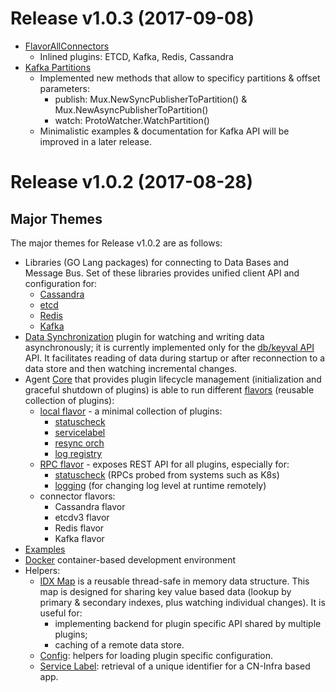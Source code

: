 # Release v1.0.3 (2017-09-08)
* [FlavorAllConnectors](flavors/connectors)
    * Inlined plugins: ETCD, Kafka, Redis, Cassandra 
* [Kafka Partitions](messaging/kafka) 
    * Implemented new methods that allow to specificy partitions & offset parameters:
      * publish: Mux.NewSyncPublisherToPartition() & Mux.NewAsyncPublisherToPartition()
      * watch: ProtoWatcher.WatchPartition()
    * Minimalistic examples & documentation for Kafka API will be improved in a later release. 

# Release v1.0.2 (2017-08-28)

## Major Themes

The major themes for Release v1.0.2 are as follows:
* Libraries (GO Lang packages) for connecting to Data Bases and Message Bus.
  Set of these libraries provides unified client API and configuration for:
    * [Cassandra](db/sql/cassandra)
    * [etcd](db/keyval/etcdv3)
    * [Redis](db/keyval/redis)
    * [Kafka](db/)
* [Data Synchronization](datasync) plugin for watching and writing data asynchronously; it is currently implemented only for the [db/keyval API](db/keyval) API. It facilitates reading of data during startup or after reconnection to a data store and then watching incremental changes.
* Agent [Core](core) that provides plugin lifecycle management 
(initialization and graceful shutdown of plugins) is able to run
different [flavors](flavors) (reusable collection of plugins):
    * [local flavor](flavors/local) - a minimal collection of plugins: 
      * [statuscheck](health/statuscheck) 
      * [servicelabel](servicelabel) 
      * [resync orch](datasync/restsync) 
      * [log registry](logging)
    * [RPC flavor](flavors/rpc) - exposes REST API for all plugins, especially for:
      * [statuscheck](health/statuscheck) (RPCs probed from systems such as K8s)
      * [logging](logging/logmanager) (for changing log level at runtime remotely)
    * connector flavors: 
      * Cassandra flavor
      * etcdv3 flavor
      * Redis flavor
      * Kafka flavor
* [Examples](examples)
* [Docker](docker) container-based development environment 
* Helpers:
  * [IDX Map](idxmap) is a reusable thread-safe in memory data structure.
      This map is designed for sharing key value based data
      (lookup by primary & secondary indexes, plus watching individual changes).
      It is useful for:
      - implementing backend for plugin specific API shared by multiple plugins;
      - caching of a remote data store.
  * [Config](config): helpers for loading plugin specific configuration.
  * [Service Label](servicelabel): retrieval of a unique identifier for a CN-Infra based app.
